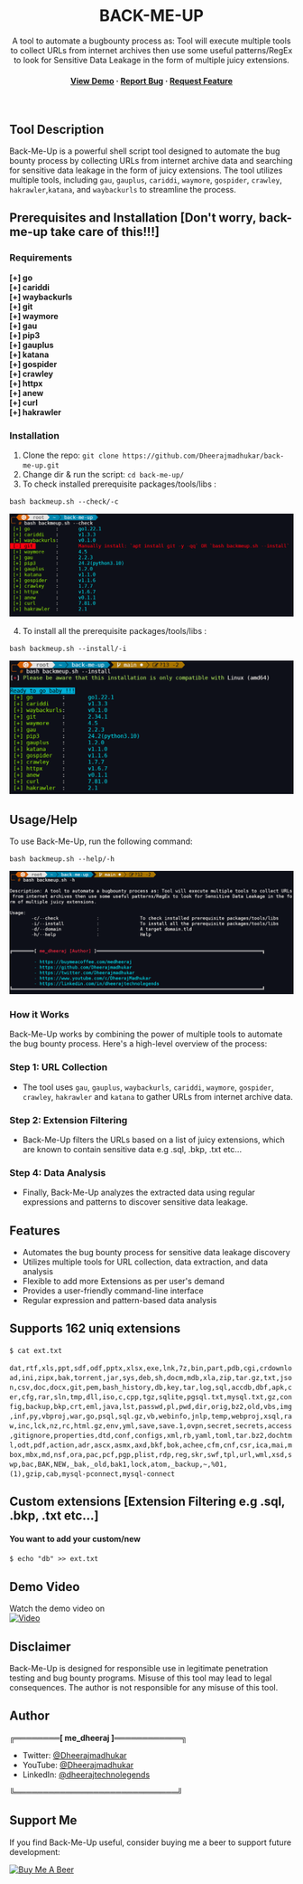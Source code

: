 <div align="center">
  <!-- <img src="assets/logo.png" alt="logo" width="250" height="auto" /> -->
<h1>BACK-ME-UP</h1>
  
  <p>
    A tool to automate a bugbounty process as: Tool will execute multiple tools to collect URLs from internet archives then use some useful patterns/RegEx to look for Sensitive Data Leakage in the form of multiple juicy extensions.
  </p>
  
  
<!-- Badges -->
<h4>
    <a href="https://youtu.be/HenECEU9c34">View Demo</a>
    <span> · </span>
    <a href="https://github.com/Dheerajmadhukar/back-me-up/issues/">Report Bug</a>
  <span> · </span>
    <a href="https://github.com/Dheerajmadhukar/back-me-up/issues/">Request Feature</a>
  </h4>
</div>

<br />


## Tool Description

Back-Me-Up is a powerful shell script tool designed to automate the bug bounty process by collecting URLs from internet archive data and searching for sensitive data leakage in the form of juicy extensions. The tool utilizes multiple tools, including `gau`, `gauplus`, `cariddi`, `waymore`, `gospider`, `crawley`, `hakrawler`,`katana`, and `waybackurls` to streamline the process.

## Prerequisites and Installation [Don't worry, back-me-up take care of this!!!]

### Requirements

 **[+] go**<br>
 **[+] cariddi**<br>
 **[+] waybackurls**<br>
 **[+] git**<br>
 **[+] waymore**<br>
 **[+] gau**<br>
 **[+] pip3**<br>
 **[+] gauplus**<br>
 **[+] katana**<br>
 **[+] gospider**<br>
 **[+] crawley**<br>
 **[+] httpx**<br>
 **[+] anew**<br>
 **[+] curl**<br>
 **[+] hakrawler**<br>

### Installation

1. Clone the repo: `git clone https://github.com/Dheerajmadhukar/back-me-up.git`
2. Change dir & run the script: `cd back-me-up/`
3. To check installed prerequisite packages/tools/libs :
```
bash backmeup.sh --check/-c
```
<img src="assets/backmeup-2.png" alt="logo" width="auto" height="auto" />

4. To install all the prerequisite packages/tools/libs :
```
bash backmeup.sh --install/-i
```
<img src="assets/backmeup-3.png" alt="logo" width="auto" height="auto" />


## Usage/Help

To use Back-Me-Up, run the following command:

```
bash backmeup.sh --help/-h
```
<img src="assets/backmeup-1.png" alt="logo" width="auto" height="auto" />

### How it Works

Back-Me-Up works by combining the power of multiple tools to automate the bug bounty process. Here's a high-level overview of the process:

### Step 1: URL Collection

* The tool uses `gau`, `gauplus`, `waybackurls`, `cariddi`, `waymore`, `gospider`, `crawley`, `hakrawler` and `katana` to gather URLs from internet archive data.

### Step 2: Extension Filtering

* Back-Me-Up filters the URLs based on a list of juicy extensions, which are known to contain sensitive data e.g .sql, .bkp, .txt etc...

### Step 4: Data Analysis

* Finally, Back-Me-Up analyzes the extracted data using regular expressions and patterns to discover sensitive data leakage. 

## Features

* Automates the bug bounty process for sensitive data leakage discovery
* Utilizes multiple tools for URL collection, data extraction, and data analysis
* Flexible to add more Extensions as per user's demand
* Provides a user-friendly command-line interface
* Regular expression and pattern-based data analysis

## Supports 162 uniq extensions
```
$ cat ext.txt 
```
`dat,rtf,xls,ppt,sdf,odf,pptx,xlsx,exe,lnk,7z,bin,part,pdb,cgi,crdownload,ini,zipx,bak,torrent,jar,sys,deb,sh,docm,mdb,xla,zip,tar.gz,txt,json,csv,doc,docx,git,pem,bash_history,db,key,tar,log,sql,accdb,dbf,apk,cer,cfg,rar,sln,tmp,dll,iso,c,cpp,tgz,sqlite,pgsql.txt,mysql.txt,gz,config,backup,bkp,crt,eml,java,lst,passwd,pl,pwd,dir,orig,bz2,old,vbs,img,inf,py,vbproj,war,go,psql,sql.gz,vb,webinfo,jnlp,temp,webproj,xsql,raw,inc,lck,nz,rc,html.gz,env,yml,save,save.1,ovpn,secret,secrets,access,gitignore,properties,dtd,conf,configs,xml,rb,yaml,toml,tar.bz2,dochtml,odt,pdf,action,adr,ascx,asmx,axd,bkf,bok,achee,cfm,cnf,csr,ica,mai,mbox,mbx,md,nsf,ora,pac,pcf,pgp,plist,rdp,reg,skr,swf,tpl,url,wml,xsd,swp,bac,BAK,NEW,_bak,_old,bak1,lock,atom,_backup,~,%01,(1),gzip,cab,mysql-pconnect,mysql-connect`


## Custom extensions [Extension Filtering e.g .sql, .bkp, .txt etc...]
#### You want to add your custom/new 
```
$ echo "db" >> ext.txt
```

## Demo Video

Watch the demo video on<br> [![Video](https://i.ytimg.com/vi/HenECEU9c34/maxresdefault.jpg)](https://www.youtube.com/watch?v=HenECEU9c34)

## Disclaimer

Back-Me-Up is designed for responsible use in legitimate penetration testing and bug bounty programs. Misuse of this tool may lead to legal consequences. The author is not responsible for any misuse of this tool.

## Author

**╔════════[ me_dheeraj ]════════════╗**

* Twitter: [@Dheerajmadhukar](https://twitter.com/Dheerajmadhukar)
* YouTube: [@Dheerajmadhukar](https://www.youtube.com/c/DheerajMadhukar)
* LinkedIn: [@dheerajtechnolegends](https://linkedin.com/in/dheerajtechnolegends)
  
**╚═════════════════════════════╝**

## Support Me

If you find Back-Me-Up useful, consider buying me a beer to support future development:

<a href="https://www.buymeacoffee.com/medheeraj" target="_blank"><img src="https://img.buymeacoffee.com/button-api/?text=Buy me a beer&emoji=🍺&slug=medheeraj&button_colour=FFDD00&font_colour=000000&font_family=Cookie&outline_colour=000000&coffee_colour=ffffff" alt="Buy Me A Beer"></a>

